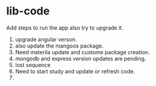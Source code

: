 # lib-code

Add steps to run the app also try to upgrade it.
1. upgrade angular verson.
2. also update the mangoos package.
3. Need materila update and custome package creation.
4. mongodb and express version updates are pending.
5. lost sequence
6. Need to start study and update or refresh code.
7. 

